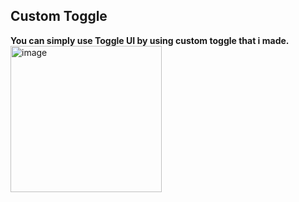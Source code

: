 ## Custom Toggle 
<strong>You can simply use Toggle UI by using custom toggle that i made.</strong><br>
<img width="242" height="234" alt="image" src="https://github.com/user-attachments/assets/74d78d28-b660-4e08-a2a7-b4d55557e6a7" />
